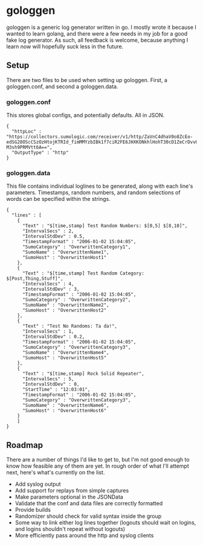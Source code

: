 # gologgen

gologgen is a generic log generator written in go. I mostly wrote it because I wanted to learn golang, and there were a few needs in my job for a good fake log generator. As such, all feedback is welcome, because anything I learn now will hopefully suck less in the future.

## Setup

There are two files to be used when setting up gologgen. First, a gologgen.conf, and second a gologgen.data.

### gologgen.conf

This stores global configs, and potentially defaults. All in JSON.

    {
      "httpLoc" : "https://collectors.sumologic.com/receiver/v1/http/ZaVnC4dhaV0o8ZcEo-edSG28OScCSzOzHtojKTRId_fimMMYzbIBk1f7ciR2FE6JHXKONkhlHohT30cD1ZeCrDvvQAhMbgjjjRxEQBcn-M3sh9PRMVtt6A==",
      "OutputType" : "http"
    }


### gologgen.data

This file contains individual loglines to be generated, along with each line's parameters. Timestamps, random numbers, and random selections of words can be specified within the strings.

    {
      "lines" : [
        {
          "Text" : "$[time,stamp] Test Random Numbers: $[0,5] $[8,10]",
          "IntervalSecs" : 2,
          "IntervalStdDev" : 0.5,
          "TimestampFormat" : "2006-01-02 15:04:05",
          "SumoCategory" : "OverwrittenCategory1",
          "SumoName" : "OverwrittenName1",
          "SumoHost" : "OverwrittenHost1"
        },
        {
          "Text" : "$[time,stamp] Test Random Category: $[Post,Thing,Stuff]",
          "IntervalSecs" : 4,
          "IntervalStdDev" : 3,
          "TimestampFormat" : "2006-01-02 15:04:05",
          "SumoCategory" : "OverwrittenCategory2",
          "SumoName" : "OverwrittenName2",
          "SumoHost" : "OverwrittenHost2"
        },
        {
          "Text" : "Test No Randoms: Ta da!",
          "IntervalSecs" : 1,
          "IntervalStdDev" : 0.2,
          "TimestampFormat" : "2006-01-02 15:04:05",
          "SumoCategory" : "OverwrittenCategory3",
          "SumoName" : "OverwrittenName4",
          "SumoHost" : "OverwrittenHost5"
        },
        {
          "Text" : "$[time,stamp] Rock Solid Repeater",
          "IntervalSecs" : 5,
          "IntervalStdDev" : 0,
          "StartTime" : "12:03:01",
          "TimestampFormat" : "2006-01-02 15:04:05",
          "SumoCategory" : "OverwrittenCategory3",
          "SumoName" : "OverwrittenName6",
          "SumoHost" : "OverwrittenHost6"
        }
        ]
    }

## Roadmap

There are a number of things I'd like to get to, but I'm not good enough to know how feasible any of them are yet. In rough order of what I'll attempt next, here's what's currently on the list.

* Add syslog output
* Add support for replays from simple captures
* Make parameters optional in the JSONData
* Validate that the conf and data files are correctly formatted
* Provide builds
* Randomizer should check for valid syntax inside the group
* Some way to link either log lines together (logouts should wait on logins, and logins shouldn't repeat without logouts)
* More efficiently pass around the http and syslog clients
